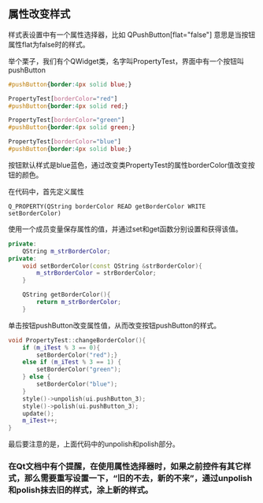 ## 属性改变样式

样式表设置中有一个属性选择器，比如 QPushButton[flat="false"] 意思是当按钮属性flat为false时的样式。

举个栗子，我们有个QWidget类，名字叫PropertyTest，界面中有一个按钮叫pushButton

```css
#pushButton{border:4px solid blue;}

PropertyTest[borderColor="red"] 
#pushButton{border:4px solid red;}

PropertyTest[borderColor="green"] 
#pushButton{border:4px solid green;}

PropertyTest[borderColor="blue"] 
#pushButton{border:4px solid blue;}
```

按钮默认样式是blue蓝色，通过改变类PropertyTest的属性borderColor值改变按钮的颜色。

在代码中，首先定义属性

```
Q_PROPERTY(QString borderColor READ getBorderColor WRITE setBorderColor)
```

使用一个成员变量保存属性的值，并通过set和get函数分别设置和获得该值。

```c++
private:
	QString m_strBorderColor;
private: 
	void setBorderColor(const QString &strBorderColor){ 
        m_strBorderColor = strBorderColor; 
	}

	QString getBorderColor(){ 
        return m_strBorderColor; 
	}
```

单击按钮pushButton改变属性值，从而改变按钮pushButton的样式。

```c++
void PropertyTest::changeBorderColor(){
    if (m_iTest % 3 == 0){
        setBorderColor("red");}  
    else if (m_iTest % 3 == 1) {
        setBorderColor("green");
    } else {
        setBorderColor("blue");
    }
    style()->unpolish(ui.pushButton_3);
    style()->polish(ui.pushButton_3);
    update();
    m_iTest++;
}
```

最后要注意的是，上面代码中的unpolish和polish部分。

### 在Qt文档中有个提醒，在使用属性选择器时，如果之前控件有其它样式，那么需要重写设置一下，“旧的不去，新的不来”，通过unpolish和polish抹去旧的样式，涂上新的样式。